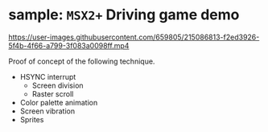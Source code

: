 # sample: `MSX2+` Driving game demo

<https://user-images.githubusercontent.com/659805/215086813-f2ed3926-5f4b-4f66-a799-3f083a0098ff.mp4>

Proof of concept of the following technique.
- HSYNC interrupt
  - Screen division
  - Raster scroll
- Color palette animation
- Screen vibration
- Sprites
